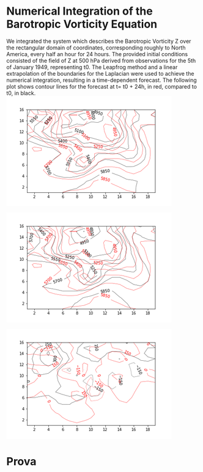 # Numerical Integration of the Barotropic Vorticity Equation

We integrated the system which describes the Barotropic Vorticity Z over the rectangular domain of coordinates, corresponding roughly to North America, every half an hour for 24 hours.
The provided initial conditions consisted of the  field of Z at 500 hPa derived from observations for the 5th of January 1949, representing t0.
The Leapfrog method and a linear extrapolation of the boundaries for the Laplacian were used to achieve the numerical integration, resulting in a time-dependent forecast.
The following plot shows contour lines for the forecast at t= t0 + 24h, in red, compared to t0, in black. 
![](forecast.png)

![](analysis.png)

![](tendency.png)
# Prova
